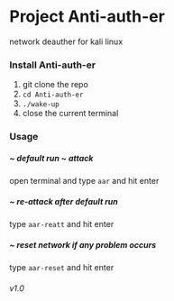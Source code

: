 # Project Anti-auth-er
network deauther for kali linux

### Install Anti-auth-er
1. git clone the repo
2. ```cd Anti-auth-er```
3. ```./wake-up```
4. close the current terminal

### Usage
##### ~ default run ~ attack
open terminal and type ```aar``` and hit enter
##### ~ re-attack after default run
type ```aar-reatt``` and hit enter
##### ~ reset network if any problem occurs
type ```aar-reset```  and hit enter

###### v1.0
